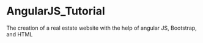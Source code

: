 # AngularJS_Tutorial
The creation of a real estate website with the help of angular JS, Bootstrap, and HTML
